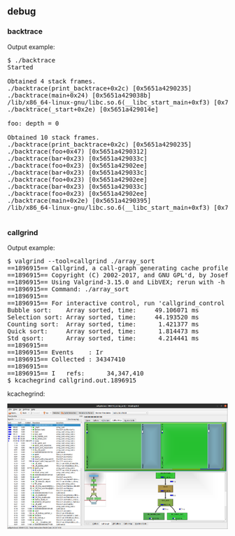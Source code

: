 ## debug

### backtrace

Output example:

<pre>
$ ./backtrace
Started

Obtained 4 stack frames.
./backtrace(print_backtrace+0x2c) [0x5651a4290235]
./backtrace(main+0x24) [0x5651a429038b]
/lib/x86_64-linux-gnu/libc.so.6(__libc_start_main+0xf3) [0x7f321141d0b3]
./backtrace(_start+0x2e) [0x5651a429014e]

foo: depth = 0

Obtained 10 stack frames.
./backtrace(print_backtrace+0x2c) [0x5651a4290235]
./backtrace(foo+0x47) [0x5651a4290312]
./backtrace(bar+0x23) [0x5651a429033c]
./backtrace(foo+0x23) [0x5651a42902ee]
./backtrace(bar+0x23) [0x5651a429033c]
./backtrace(foo+0x23) [0x5651a42902ee]
./backtrace(bar+0x23) [0x5651a429033c]
./backtrace(foo+0x23) [0x5651a42902ee]
./backtrace(main+0x2e) [0x5651a4290395]
/lib/x86_64-linux-gnu/libc.so.6(__libc_start_main+0xf3) [0x7f321141d0b3]

</pre>

### callgrind

Output example:

<pre>
$ valgrind --tool=callgrind ./array_sort
==1896915== Callgrind, a call-graph generating cache profiler
==1896915== Copyright (C) 2002-2017, and GNU GPL'd, by Josef Weidendorfer et al.
==1896915== Using Valgrind-3.15.0 and LibVEX; rerun with -h for copyright info
==1896915== Command: ./array_sort
==1896915== 
==1896915== For interactive control, run 'callgrind_control -h'.
Bubble sort:    Array sorted, time:     49.106071 ms
Selection sort: Array sorted, time:     44.193520 ms
Counting sort:  Array sorted, time:      1.421377 ms
Quick sort:     Array sorted, time:      1.814473 ms
Std qsort:      Array sorted, time:      4.214441 ms
==1896915== 
==1896915== Events    : Ir
==1896915== Collected : 34347410
==1896915== 
==1896915== I   refs:      34,347,410
$ kcachegrind callgrind.out.1896915 
</pre>

kcachegrind:

![kcachegrind](https://github.com/EvgenSen/c-examples/blob/master/debug/callgrind.out.1896915.png)

